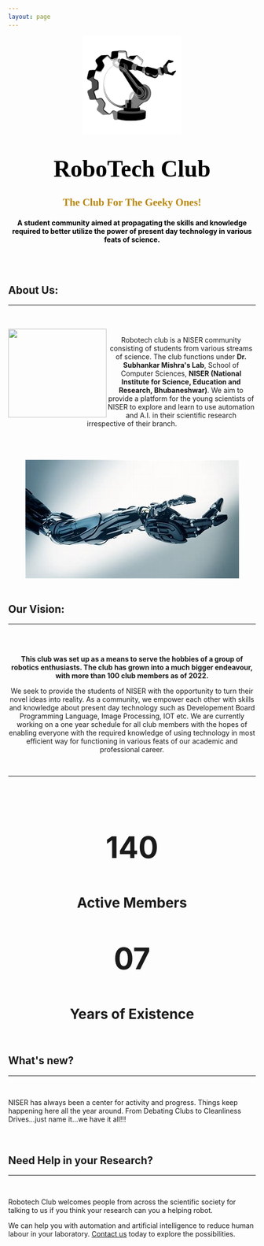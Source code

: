```yaml
---
layout: page
---
```



<center><img src="/images/logo.png" height="200" width= "200"></center>

<h1 style="font-family: Times New Roman; color: black; text-align: center"><font size="32">RoboTech Club</font></h1>

<h2 style="font-family: cursive; color: darkgoldenrod; text-align: center;"> The Club For The Geeky Ones! </h2>
<h4 style="color: black; text-align: center;"> A student community aimed at propagating the skills and knowledge required to better utilize the power of present day technology in various feats of science.</h4>

<br>
<br>

<h2> About Us: </h2>

<hr>
<br>
<br>
<img align="left" src="https://www.niser.ac.in/~smishra/club/rtc/wp-content/uploads/2021/08/1200px-National_Institute_of_Science_Education_and_Research-291x300.png.webp" width="200" height="180">
<center><p>Robotech club is a NISER community consisting of students from various streams of science. The club functions under <strong> Dr. Subhankar Mishra's Lab</strong>, School of Computer Sciences, <strong>NISER (National Institute for Science, Education and Research, Bhubaneshwar)</strong>. We aim to provide a platform for the young scientists of NISER to explore and learn to use automation and A.I. in their scientific research irrespective of their branch. </p>
</center>
<br>
<br>
<br>
<center><img src="/images/arm.jpg"></center>
<br>

<h2> Our Vision:</h2>

<hr style="color: darkgoldenrod">
<br>
<br>
<p style="text-align: center;"><strong>This club was set up as a means to serve the hobbies of a group of robotics enthusiasts. The club has grown into a much bigger endeavour, with more than 100 club members as of 2022.</strong></p>

<p style="text-align: center;">We seek to provide the students of NISER with the opportunity to turn their novel ideas into reality. As a community, we empower each other with skills and knowledge about present day technology such as Developement Board Programming Language, Image Processing, IOT etc. We are currently working on a one year schedule for all club members with the hopes of enabling everyone with the required knowledge of using technology in most efficient way for functioning in various feats of our academic and professional career.</p>

<br>

<center>
<hr>
<br>
<br>
</center>

<body>
<div class="con">
    <div class="number-text">
        <center><p style="font-size: 60px;"><strong>140</strong></p>
        <h1>Active Members</h1>
        </center>
    </div>
    <div class="number-text">
        <center><p style="font-size: 60px;"><strong>07</strong></p>
        <h1>Years of Existence</h1>
        </center>
    </div>
</div>
</body>
<br>




<h2> What's new? </h2>
<hr><br>
<p>NISER has always been a center for activity and progress. Things keep happening here all the year around. From Debating Clubs to Cleanliness Drives...just name it...we have it all!!!
<br>
<br>
<br>

<h2 style="text-align: left;"> Need Help in your Research? </h2>

<hr>
<br>
<p style="text-align: left;">Robotech Club welcomes people from across the scientific society for talking to us if you think your research can you a helping robot.

We can help you with automation and artificial intelligence to reduce human labour in your laboratory. <a href="{{site.baseurl}} Contact.html">Contact us</a> today to explore the possibilities.</p>
